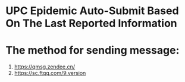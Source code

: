 # UPC Epidemic Auto-Submit Based On The Last Reported Information

# The method for sending message:

1. https://qmsg.zendee.cn/
2. https://sc.ftqq.com/9.version


